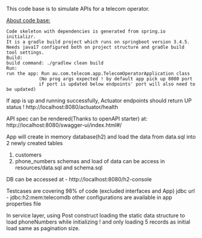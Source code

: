 

This code base is to simulate APIs for a telecom operator. 

<u> About code base: </u>
    
    Code skeleton with dependencies is generated from spring.io initializr. 
    It is a gradle build project which runs on springboot version 3.4.5.
    Needs java17 configured both on project structure and gradle build tool settings.
    Build:
    build command: ./gradlew clean build 
    Run:
    run the app: Run au.com.telecom.app.TelecomOperatorApplication class 
                (No prog args expected ! by default app pick up 8080 port
                if port is updated below endpoints' port will also need to be updated)

If app is up and running successfully, Actuator endpoints should return UP status !
http://localhost:8080/actuator/health

API spec can be rendered(Thanks to openAPI starter) at: http://localhost:8080/swagger-ui/index.html#/

App will create in memory database(h2) and load the data from data.sql into 2 newly created tables 
1. customers
2. phone_numbers 
schemas and load of data can be access in resources/data.sql and schema.sql 

DB can be accessed at - http://localhost:8080/h2-console

Testcases are covering 98% of code (excluded interfaces and App)
jdbc url - jdbc:h2:mem:telecomdb 
other configurations are available in app properties file 

In service layer, using Post construct loading the static data structure to load phoneNumbers while initializing ! 
and only loading 5 records as initial load same as pagination size. 